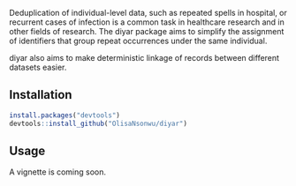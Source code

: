 Deduplication of individual-level data, such as repeated spells in hospital, or recurrent cases of infection is a common task in healthcare research and in other fields of research. 
The diyar package aims to simplify the assignment of identifiers that group repeat occurrences under the same individual. 

diyar also aims to make deterministic linkage of records between different datasets easier.

## Installation

``` r
install.packages("devtools")
devtools::install_github("OlisaNsonwu/diyar")
```

## Usage

A vignette is coming soon. 
